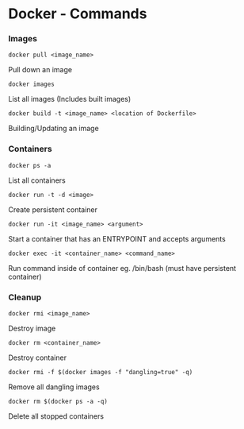 # Docker - Commands

### Images

```docker pull <image_name>```

Pull down an image

```docker images```

List all images (Includes built images)

```docker build -t <image_name> <location of Dockerfile>```

Building/Updating an image

### Containers

```docker ps -a```

List all containers

```docker run -t -d <image>```

Create persistent container

```docker run -it <image_name> <argument>```

Start a container that has an ENTRYPOINT and accepts arguments

```docker exec -it <container_name> <command_name>```

Run command inside of container eg. /bin/bash (must have persistent container)

### Cleanup

```docker rmi <image_name>```

Destroy image

```docker rm <container_name>```

Destroy container

```docker rmi -f $(docker images -f "dangling=true" -q)```

Remove all dangling images

```docker rm $(docker ps -a -q)```

Delete all stopped containers



